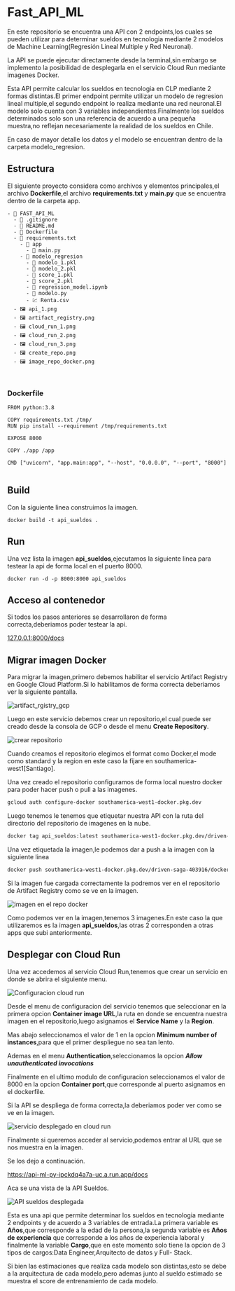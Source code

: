 # Fast_API_ML

En este repositorio se encuentra una API con 2 endpoints,los cuales se pueden utilizar para determinar sueldos en tecnologia mediante 2 modelos de Machine Learning(Regresión Lineal Multiple y Red Neuronal).

La API se puede ejecutar directamente desde la terminal,sin embargo se implemento la posibilidad de desplegarla en el servicio Cloud Run mediante imagenes Docker.

Esta API permite calcular los sueldos en tecnologia en CLP mediante 2 formas distintas.El primer endpoint permite utilizar un modelo de regresion lineal multiple,el segundo endpoint lo realiza mediante una red neuronal.El modelo solo cuenta con 3 variables independientes.Finalmente los sueldos determinados solo son una referencia de acuerdo a una pequeña muestra,no reflejan necesariamente la realidad de los sueldos en Chile. 

En caso de mayor detalle los datos y el modelo se encuentran dentro de la carpeta modelo_regresion.

## Estructura

El siguiente proyecto considera como archivos y elementos principales,el archivo **Dockerfile**,el archivo **requirements.txt** y **main.py** que se encuentra dentro de la carpeta app.

``` docker
- 📁 FAST_API_ML
  - 📄 .gitignore
  - 📄 README.md
  - 📄 Dockerfile
  - 📄 requirements.txt
    - 📁 app
      - 📄 main.py
    - 📁 modelo_regresion
      - 📄 modelo_1.pkl
      - 📄 modelo_2.pkl
      - 📄 score_1.pkl
      - 📄 score_2.pkl
      - 📄 regression_model.ipynb
      - 📄 modelo.py
      - 💹 Renta.csv
  - 🖼️ api_1.png
  - 🖼️ artifact_registry.png
  - 🖼️ cloud_run_1.png
  - 🖼️ cloud_run_2.png
  - 🖼️ cloud_run_3.png
  - 🖼️ create_repo.png
  - 🖼️ image_repo_docker.png

      
```

### Dockerfile

``` docker
FROM python:3.8

COPY requirements.txt /tmp/
RUN pip install --requirement /tmp/requirements.txt

EXPOSE 8000

COPY ./app /app

CMD ["uvicorn", "app.main:app", "--host", "0.0.0.0", "--port", "8000"]


```

## Build

Con la siguiente linea construimos la imagen.

``` docker
docker build -t api_sueldos .
```

## Run

Una vez lista la imagen **api_sueldos**,ejecutamos la siguiente linea para testear la api de forma local en el puerto 8000.

``` docker
docker run -d -p 8000:8000 api_sueldos 
```
## Acceso al contenedor

Si todos los pasos anteriores se desarrollaron de forma correcta,deberiamos poder testear la api.

[127.0.0.1:8000/docs](http://127.0.0.1:8000/docs)

## Migrar imagen Docker

Para migrar la imagen,primero debemos habilitar el servicio Artifact Registry en Google Cloud Platform.Si lo habilitamos de forma correcta deberiamos ver la siguiente pantalla.

![artifact_rgistry_gcp](artifact_registry.png)

Luego en este servicio debemos crear un repositorio,el cual puede ser creado desde la consola de GCP o desde el menu **Create Repository**.

![crear repositorio](create_repo.png)

Cuando creamos el repositorio elegimos el format como Docker,el mode como standard y la region en este caso la fijare en southamerica-west1[Santiago].

Una vez creado el repositorio configuramos de forma local nuestro docker para poder hacer push o pull a las imagenes.

``` dockerfile
gcloud auth configure-docker southamerica-west1-docker.pkg.dev
```

Luego tenemos le tenemos que etiquetar nuestra API con la ruta del directorio del repositorio de imagenes en la nube.

``` dockerfile
docker tag api_sueldos:latest southamerica-west1-docker.pkg.dev/driven-saga-403916/docker-repo/api_sueldos:latest
```

Una vez etiquetada la imagen,le podemos dar a push a la imagen con la siguiente linea

``` dockerfile
docker push southamerica-west1-docker.pkg.dev/driven-saga-403916/docker-repo/api_sueldos:latest
```

Si la imagen fue cargada correctamente la podremos ver en el repositorio de Artifact Registry como se ve en la imagen.

![imagen en el repo docker](image_repo_docker.png)

Como podemos ver en la imagen,tenemos 3 imagenes.En este caso la que utilizaremos es la imagen **api_sueldos**,las otras 2 corresponden a otras apps que subi anteriormente.

## Desplegar con Cloud Run

Una vez accedemos al servicio Cloud Run,tenemos que crear un servicio en donde se abrira el siguiente menu.

![Configuracion cloud run](cloud_run_1.png)

Desde el menu de configuracion del servicio tenemos que seleccionar en la primera opcion **Container image URL**,la ruta en donde se encuentra nuestra imagen en el repositorio,luego asignamos el **Service Name** y la **Region**.

Mas abajo seleccionamos el valor de 1 en la opcion **Minimum number of instances**,para que el primer despliegue no sea tan lento.

Ademas en el menu **Authentication**,seleccionamos la opcion ***Allow unauthenticated invocations***

Finalmente en el ultimo modulo de configuracion seleccionamos el valor de 8000 en la opcion **Container port**,que corresponde al puerto asignamos en el dockerfile.

Si la API se despliega de forma correcta,la deberiamos poder ver como se ve en la imagen.

![servicio desplegado en cloud run](cloud_run_2.png)

Finalmente si queremos acceder al servicio,podemos entrar al URL que se nos muestra en la imagen.

Se los dejo a continuación.

<https://api-ml-py-ipckdq4a7a-uc.a.run.app/docs>

Aca se una vista de la API Sueldos.

![API sueldos desplegada](cloud_run_3.png)


Esta es una api que permite determinar los sueldos en tecnologia mediante 2 endpoints y de acuerdo a 3 variables de entrada.La primera variable es **Años**,que corresponde a la edad de la persona,la segunda variable es **Años de experiencia** que corresponde a los años de experiencia laboral y finalmente la variable **Cargo**,que en este momento solo tiene la opcion de 3 tipos de cargos:Data Engineer,Arquitecto de datos y Full- Stack.

Si bien las estimaciones que realiza cada modelo son distintas,esto se debe a la arquitectura de cada modelo,pero ademas junto al sueldo estimado se muestra el score de entrenamiento de cada modelo.

